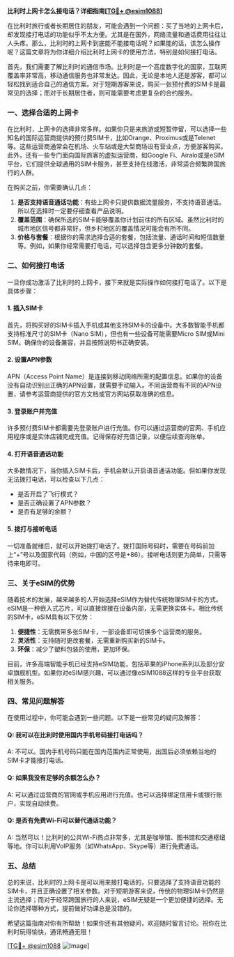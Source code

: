 **比利时上网卡怎么接电话？详细指南[[TG💪+ @esim1088](https://t.me/s/esim1088)]**

在比利时旅行或者长期居住的朋友，可能会遇到一个问题：买了当地的上网卡后，却发现接打电话的功能似乎不太方便。尤其是在国外，网络流量和通话费用往往让人头疼。那么，比利时的上网卡到底能不能接电话呢？如果能的话，该怎么操作呢？这篇文章将为你详细介绍比利时上网卡的使用方法，特别是如何接打电话。

首先，我们需要了解比利时的通信市场。比利时是一个高度数字化的国家，互联网覆盖率非常高，移动通信服务也非常发达。因此，无论是本地人还是游客，都可以轻松找到适合自己的通信方案。对于短期游客来说，购买一张预付费的SIM卡是最常见的选择；而对于长期居住者，则可能需要考虑更复杂的合约服务。

### **一、选择合适的上网卡**

在比利时，上网卡的选择非常多样。如果你只是来旅游或短暂停留，可以选择一些知名的国际运营商提供的预付费SIM卡，比如Orange、Proximus或是Telenet等。这些运营商通常会在机场、火车站或是大型商场设有营业点，方便游客购买。此外，还有一些专门面向国际旅客的虚拟运营商，如Google Fi、Airalo或是eSIM平台，它们提供全球通用的SIM卡服务，甚至支持在线激活，非常适合频繁跨国旅行的人群。

在购买之前，你需要确认几点：
1. **是否支持语音通话功能**：有些上网卡只提供数据流量服务，不支持语音通话。所以在选择时一定要仔细查看产品说明。
2. **覆盖范围**：确保所选的SIM卡能够覆盖你计划前往的所有区域。虽然比利时的城市地区信号都非常好，但乡村地区的覆盖情况可能会有所不同。
3. **价格与套餐**：根据你的需求选择合适的套餐，包括流量、通话时间和短信数量等。例如，如果你经常需要打电话，可以选择包含更多分钟数的套餐。

### **二、如何接打电话**

一旦你成功激活了比利时的上网卡，接下来就是实际操作如何接打电话了。以下是具体步骤：

#### **1. 插入SIM卡**
首先，将购买好的SIM卡插入手机或其他支持SIM卡的设备中。大多数智能手机都支持标准尺寸的SIM卡（Nano SIM），但也有一些设备可能需要Micro SIM或Mini SIM。确保你的设备兼容，并且按照说明书正确安装。

#### **2. 设置APN参数**
APN（Access Point Name）是连接到移动网络所需的配置信息。如果你的设备没有自动识别出正确的APN设置，就需要手动输入。不同运营商有不同的APN设置，请参考运营商提供的官方文档或官方网站获取准确的信息。

#### **3. 登录账户并充值**
许多预付费SIM卡都需要先登录账户进行充值。你可以通过运营商的官网、手机应用程序或是实体店铺完成充值。记得保存好充值记录，以便后续查询账单。

#### **4. 打开语音通话功能**
大多数情况下，当你插入SIM卡后，手机会默认开启语音通话功能。但如果你发现无法拨打电话，可以检查以下几点：
- 是否开启了飞行模式？
- 是否正确设置了APN参数？
- 是否有足够的余额？

#### **5. 拨打与接听电话**
一切准备就绪后，就可以开始拨打电话了。拨打国际号码时，需要在号码前加上“+”号以及国家代码（例如，中国的区号是+86）。接听电话则更为简单，只需等待来电即可。

### **三、关于eSIM的优势**

随着技术的发展，越来越多的人开始选择eSIM作为替代传统物理SIM卡的方式。eSIM是一种嵌入式芯片，可以直接焊接在设备内部，无需更换实体卡。相比传统的SIM卡，eSIM具有以下优势：

1. **便捷性**：无需携带多张SIM卡，一部设备即可切换多个运营商的服务。
2. **灵活性**：支持随时更改套餐，无需重新购买新的SIM卡。
3. **环保**：减少了塑料包装的使用，更加环保。

目前，许多高端智能手机已经支持eSIM功能，包括苹果的iPhone系列以及部分安卓旗舰机型。如果你对eSIM感兴趣，可以通过像eSIM1088这样的专业平台获取相关服务。

### **四、常见问题解答**

在使用过程中，你可能会遇到一些问题。以下是一些常见的疑问及解答：

#### **Q: 我可以在比利时使用国内手机号码接打电话吗？**
A: 不可以。国内手机号码只能在国内范围内正常使用，出国后必须依赖当地的SIM卡才能接打电话。

#### **Q: 如果我没有足够的余额怎么办？**
A: 可以通过运营商的官网或手机应用进行充值。也可以选择绑定信用卡或银行账户，实现自动续费。

#### **Q: 是否有免费Wi-Fi可以替代通话功能？**
A: 当然可以！比利时的公共Wi-Fi热点非常多，尤其是咖啡馆、图书馆和交通枢纽等地。你可以利用VoIP服务（如WhatsApp、Skype等）进行免费通话。

### **五、总结**

总的来说，比利时的上网卡是可以用来接打电话的，只要选择了支持语音功能的SIM卡，并且正确设置了相关参数。对于短期游客来说，传统的物理SIM卡仍然是主流选择；而对于经常跨国旅行的人来说，eSIM无疑是一个更加便捷的选择。无论你选择哪种方式，提前做好功课总是没错的。

希望这篇指南对你有所帮助！如果你还有其他疑问，欢迎随时留言讨论。祝你在比利时玩得愉快，通讯畅通无阻！

[[TG💪+ @esim1088](https://t.me/s/esim1088) ![Image](https://i.postimg.cc/4NQfJmqS/Snipaste-2025-05-13-00-14-12.png)]